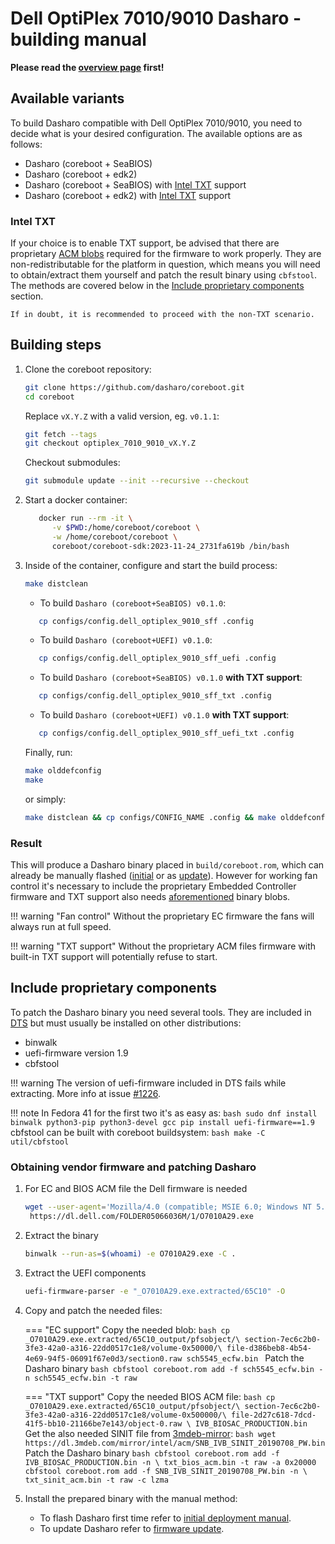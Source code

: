# Dell OptiPlex 7010/9010 Dasharo - building manual

**Please read the [overview page](overview.md) first!**

## Available variants

To build Dasharo compatible with Dell OptiPlex 7010/9010, you need to decide
what is your desired configuration. The available options are as follows:

- Dasharo (coreboot + SeaBIOS)
- Dasharo (coreboot + edk2)
- Dasharo (coreboot + SeaBIOS) with
  [Intel TXT](https://doc.coreboot.org/security/intel/txt.html) support
- Dasharo (coreboot + edk2) with
  [Intel TXT](https://doc.coreboot.org/security/intel/txt.html) support

### Intel TXT

If your choice is to enable TXT support, be advised that there are proprietary
[ACM blobs](https://doc.coreboot.org/security/intel/acm.html) required for the
firmware to work properly. They are non-redistributable for the platform in
question, which means you will need to obtain/extract them yourself and patch
the result binary using `cbfstool`. The methods are covered below in the
[Include proprietary components](#include-proprietary-components) section.

    If in doubt, it is recommended to proceed with the non-TXT scenario.

## Building steps

1. Clone the coreboot repository:

    ```bash
    git clone https://github.com/dasharo/coreboot.git
    cd coreboot
    ```

    Replace `vX.Y.Z` with a valid version, eg. `v0.1.1`:

    ```bash
    git fetch --tags
    git checkout optiplex_7010_9010_vX.Y.Z
    ```

    Checkout submodules:

    ```bash
    git submodule update --init --recursive --checkout
    ```

1. Start a docker container:

     ```bash
    	docker run --rm -it \
    	   -v $PWD:/home/coreboot/coreboot \
    	   -w /home/coreboot/coreboot \
    	   coreboot/coreboot-sdk:2023-11-24_2731fa619b /bin/bash
     ```

1. Inside of the container, configure and start the build process:

    ```bash
    make distclean
    ```

    * To build `Dasharo (coreboot+SeaBIOS) v0.1.0`:

     ```bash
    	cp configs/config.dell_optiplex_9010_sff .config
     ```

    * To build `Dasharo (coreboot+UEFI) v0.1.0`:

     ```bash
    	cp configs/config.dell_optiplex_9010_sff_uefi .config
     ```

    * To build `Dasharo (coreboot+SeaBIOS) v0.1.0` **with TXT support**:

     ```bash
    	cp configs/config.dell_optiplex_9010_sff_txt .config
     ```

    * To build `Dasharo (coreboot+UEFI) v0.1.0` **with TXT support**:

     ```bash
    	cp configs/config.dell_optiplex_9010_sff_uefi_txt .config
     ```

    Finally, run:

    ```bash
    make olddefconfig
    make
    ```

    or simply:

    ```bash
    make distclean && cp configs/CONFIG_NAME .config && make olddefconfig && make
    ```

### Result

This will produce a Dasharo binary placed in `build/coreboot.rom`, which can
already be manually flashed ([initial](initial-deployment.md) or as [update](firmware-update.md)).
However for working fan control it's necessary to include the proprietary
Embedded Controller firmware and TXT support also needs [aforementioned](#intel-txt)
binary blobs.

!!! warning "Fan control"
    Without the proprietary EC firmware the fans will always run at full speed.

!!! warning "TXT support"
    Without the proprietary ACM files firmware with built-in TXT support will
    potentially refuse to start.

## Include proprietary components

To patch the Dasharo binary you need several tools. They are included in [DTS](../../dasharo-tools-suite/overview.md)
but must usually be installed on other distributions:

- binwalk
- uefi-firmware version 1.9
- cbfstool

!!! warning
    The version of uefi-firmware included in DTS fails while extracting. More
    info at issue [#1226](https://github.com/Dasharo/dasharo-issues/issues/1226).

!!! note
    In Fedora 41 for the first two it's as easy as:
    ```bash
    sudo dnf install binwalk python3-pip python3-devel gcc
    pip install uefi-firmware==1.9
    ```
    cbfstool can be built with coreboot buildsystem:
    ```bash
    make -C util/cbfstool
    ```

### Obtaining vendor firmware and patching Dasharo

1. For EC and BIOS ACM file the Dell firmware is needed

    ```bash
    wget --user-agent='Mozilla/4.0 (compatible; MSIE 6.0; Windows NT 5.1; SV1)'\
     https://dl.dell.com/FOLDER05066036M/1/O7010A29.exe
    ```

1. Extract the binary

    ```bash
    binwalk --run-as=$(whoami) -e O7010A29.exe -C .
    ```

1. Extract the UEFI components

    ```bash
    uefi-firmware-parser -e "_O7010A29.exe.extracted/65C10" -O
    ```

1. Copy and patch the needed files:

    === "EC support"
        Copy the needed blob:
        ```bash
        cp _O7010A29.exe.extracted/65C10_output/pfsobject/\
        section-7ec6c2b0-3fe3-42a0-a316-22dd0517c1e8/volume-0x50000/\
        file-d386beb8-4b54-4e69-94f5-06091f67e0d3/section0.raw sch5545_ecfw.bin
        ```
        Patch the Dasharo binary
        ```bash
        cbfstool coreboot.rom add -f sch5545_ecfw.bin -n sch5545_ecfw.bin -t raw
        ```

    === "TXT support"
        Copy the needed BIOS ACM file:
        ```bash
        cp _O7010A29.exe.extracted/65C10_output/pfsobject/\
        section-7ec6c2b0-3fe3-42a0-a316-22dd0517c1e8/volume-0x500000/\
        file-2d27c618-7dcd-41f5-bb10-21166be7e143/object-0.raw \
        IVB_BIOSAC_PRODUCTION.bin
        ```
        Get the also needed SINIT file from [3mdeb-mirror](https://dl.3mdeb.com/mirror/intel/acm/):
        ```bash
        wget https://dl.3mdeb.com/mirror/intel/acm/SNB_IVB_SINIT_20190708_PW.bin
        ```
        Patch the Dasharo binary
        ```bash
        cbfstool coreboot.rom add -f IVB_BIOSAC_PRODUCTION.bin -n \
        txt_bios_acm.bin -t raw -a 0x20000
        cbfstool coreboot.rom add -f SNB_IVB_SINIT_20190708_PW.bin -n \
        txt_sinit_acm.bin -t raw -c lzma
        ```

1. Install the prepared binary with the manual method:
    * To flash Dasharo first time refer to [initial deployment manual](initial-deployment.md).
    * To update Dasharo refer to [firmware update](firmware-update.md).
